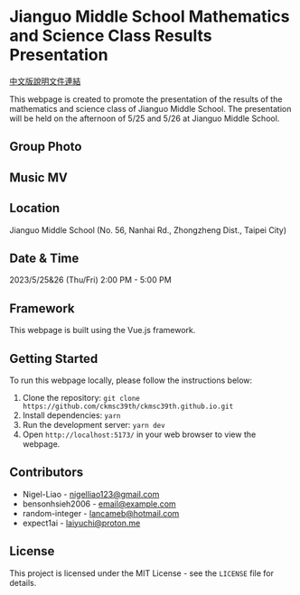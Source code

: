 # Jianguo Middle School Mathematics and Science Class Results Presentation

[中文版說明文件連結](./README_TC.md)

This webpage is created to promote the presentation of the results of the mathematics and science class of Jianguo Middle School. The presentation will be held on the afternoon of 5/25 and 5/26 at Jianguo Middle School.

## Group Photo

## Music MV

## Location

Jianguo Middle School (No. 56, Nanhai Rd., Zhongzheng Dist., Taipei City)

## Date & Time

2023/5/25&26 (Thu/Fri) 2:00 PM - 5:00 PM

## Framework

This webpage is built using the Vue.js framework.

## Getting Started

To run this webpage locally, please follow the instructions below:

1. Clone the repository:
   `git clone https://github.com/ckmsc39th/ckmsc39th.github.io.git`
2. Install dependencies:
   `yarn`
3. Run the development server:
   `yarn dev`
4. Open `http://localhost:5173/` in your web browser to view the webpage.

## Contributors

- Nigel-Liao - [nigelliao123@gmail.com](mailto:nigelliao123@gmail.com)
- bensonhsieh2006 - [email@example.com](mailto:email@example.com)
- random-integer - [lancameb@hotmail.com](mailto:lancameb@hotmail.com)
- expect1ai - [laiyuchi@proton.me](mailto:laiyuchi@proton.me)

## License

This project is licensed under the MIT License - see the `LICENSE` file for details.
